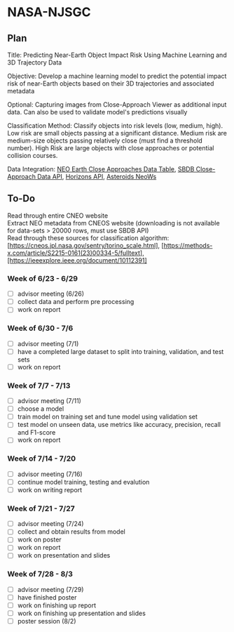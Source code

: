 # NASA-NJSGC

## Plan
Title: Predicting Near-Earth Object Impact Risk Using Machine Learning and 3D Trajectory Data 

Objective: Develop a machine learning model to predict the potential impact risk of near-Earth objects based on their 3D trajectories and associated metadata

Optional: Capturing images from Close-Approach Viewer as additional input data. Can also be used to validate model's predictions visually 

Classification Method: Classify objects into risk levels (low, medium, high). Low risk are small objects passing at a significant distance. Medium risk are medium-size objects passing relatively close (must find a threshold number). High Risk are large objects with close approaches or potential collision courses. 

Data Integration: [NEO Earth Close Approaches Data Table](https://cneos.jpl.nasa.gov/ca/), [SBDB Close-Approach Data API](https://ssd-api.jpl.nasa.gov/doc/cad.html), [Horizons API](https://ssd-api.jpl.nasa.gov/doc/horizons.html#command), [Asteroids NeoWs](https://api.nasa.gov/?search=horizons#browseAPI)

## To-Do
Read through entire CNEO website <br>
Extract NEO metadata from CNEOS website (downloading is not available for data-sets > 20000 rows, must use SBDB API) <br>
Read through these sources for classification algorithm: [https://cneos.jpl.nasa.gov/sentry/torino_scale.html], [https://methods-x.com/article/S2215-0161(23)00334-5/fulltext],[https://ieeexplore.ieee.org/document/10112391] 



### Week of 6/23 - 6/29
- [ ] advisor meeting (6/26)
- [ ] collect data and perform pre processing
- [ ] work on report
### Week of 6/30 - 7/6
- [ ] advisor meeting (7/1)
- [ ] have a completed large dataset to split into training, validation, and test sets
- [ ] work on report
### Week of 7/7 - 7/13
- [ ] advisor meeting (7/11)
- [ ] choose a model 
- [ ] train model on training set and tune model using validation set
- [ ] test model on unseen data, use metrics like accuracy, precision, recall and F1-score
- [ ] work on report
### Week of 7/14 - 7/20
- [ ] advisor meeting (7/16)
- [ ] continue model training, testing and evalution 
- [ ] work on writing report
### Week of 7/21 - 7/27
- [ ] advisor meeting (7/24)
- [ ] collect and obtain results from model
- [ ] work on poster
- [ ] work on report
- [ ] work on presentation and slides
### Week of 7/28 - 8/3
- [ ] advisor meeting (7/29)
- [ ] have finished poster
- [ ] work on finishing up report
- [ ] work on finishing up presentation and slides
- [ ] poster session (8/2)
